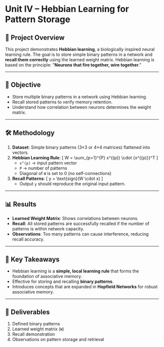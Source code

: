 # Unit IV – Hebbian Learning for Pattern Storage

## 📌 Project Overview
This project demonstrates **Hebbian learning**, a biologically inspired neural learning rule. The goal is to store simple binary patterns in a network and **recall them correctly** using the learned weight matrix. Hebbian learning is based on the principle: "**Neurons that fire together, wire together**."

---

## 🎯 Objective
- Store multiple binary patterns in a network using Hebbian learning.  
- Recall stored patterns to verify memory retention.  
- Understand how correlation between neurons determines the weight matrix.  

---

## 🛠 Methodology
1. **Dataset**: Simple binary patterns (3×3 or 4×4 matrices) flattened into vectors.  
2. **Hebbian Learning Rule**:
   \[
   W = \sum_{p=1}^{P} x^{(p)} \cdot {x^{(p)}}^T
   \]
   - `x^(p)` → input pattern vector  
   - `P` → number of patterns  
   - Diagonal of `W` is set to 0 (no self-connections)  
3. **Recall Patterns**:
   \[
   y = \text{sign}(W \cdot x)
   \]
   - Output `y` should reproduce the original input pattern.  

---

## 📊 Results
- **Learned Weight Matrix**: Shows correlations between neurons.  
- **Recall**: All stored patterns are successfully recalled if the number of patterns is within network capacity.  
- **Observations**: Too many patterns can cause interference, reducing recall accuracy.  

---

## 📝 Key Takeaways
- Hebbian learning is a **simple, local learning rule** that forms the foundation of associative memory.  
- Effective for storing and recalling **binary patterns**.  
- Introduces concepts that are expanded in **Hopfield Networks** for robust associative memory.  

---

## 📌 Deliverables
1. Defined binary patterns  
2. Learned weight matrix (`W`)  
3. Recall demonstration  
4. Observations on pattern storage and retrieval  

